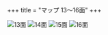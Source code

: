 +++
title = "マップ 13〜16面"
+++

![13面](/ground-13.png) ![14面](/ground-14.png) ![15面](/ground-15.png) ![16面](/ground-16.png)
